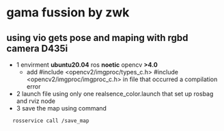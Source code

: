 #  gama fussion by zwk
## using vio gets pose and maping with rgbd camera D435i

* 1 envirment  **ubuntu20.04**  ros **noetic** opencv **>4.0**
    * add #include <opencv2/imgproc/types_c.h> #include <opencv2/imgproc/imgproc_c.h> in file that
      occurred a compilation error
* 2 launch file using only one realsence_color.launch that set up rosbag and rviz node 
* 3 save the map using command 
```
  rosservice call /save_map
```

